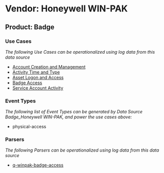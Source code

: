 Vendor: Honeywell WIN-PAK
=========================
Product: Badge
--------------

### Use Cases

_The following Use Cases can be operationalized using log data from this data source_

* [Account Creation and Management](../UseCases/usecase_account_creation_and_management.md)
* [Activity Time  and Type](../UseCases/usecase_activity_time__and_type.md)
* [Asset Logon and Access](../UseCases/usecase_asset_logon_and_access.md)
* [Badge Access](../UseCases/usecase_badge_access.md)
* [Service Account Activity](../UseCases/usecase_service_account_activity.md)


### Event Types

_The following list of Event Types can be generated by Data Source Badge_Honeywell WIN-PAK, and power the use cases above:_

- physical-access


### Parsers

_The following Parsers can be operationalized using log data from this data source_

* [q-winpak-badge-access](../Parsers/parserContent_q-winpak-badge-access.md)
